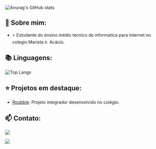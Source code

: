 
![Anurag's GitHub stats](https://github-readme-stats.vercel.app/api?username=emillycaaroline&show_icons=true&theme=cobalt)

## 🌟 Sobre mim:
- ⚡  Estudante do ensino médio tecnico de informatica para internet no colegio Marista ir. Acácio.

 
##  📚 Linguagens:
![Top Langs](https://github-readme-stats.vercel.app/api/top-langs/?username=emillycaaroline&layout=compact&theme=cobalt)


## ⭐ Projetos em destaque:
- [Roubbie](https://github.com/emillycaaroline/roubbie): Projeto integrador desenvolvido no colégio.


## 📫 Contato:
<div> 
  <a href="https://instagram.com/emilly_caaroline_?igshid=OGQ5ZDc2ODk2ZA==" target="_blank"><img src="https://img.shields.io/badge/-Instagram-%23E4405F?style=for-the-badge&logo=instagram&logoColor=white" target="_blank"></a>

  <a href="https://www.linkedin.com/in/emilly-caroline-129936290" target="_blank"><img src="https://img.shields.io/badge/-LinkedIn-%230077B5?style=for-the-badge&logo=linkedin&logoColor=white" target="_blank"></a> 
  
</div>


  
<!---
emillycaaroline/emillycaaroline is a ✨ special ✨ repository because its `README.md` (this file) appears on your GitHub profile.
You can click the Preview link to take a look at your changes.
--->
